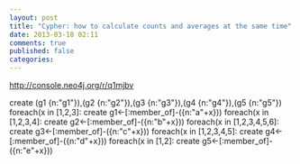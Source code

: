 ```yaml
---
layout: post
title: "Cypher: how to calculate counts and averages at the same time"
date: 2013-03-18 02:11
comments: true
published: false
categories: 
---
```


http://console.neo4j.org/r/q1mjbv

create (g1 {n:"g1"}),(g2 {n:"g2"}),(g3 {n:"g3"}),(g4 {n:"g4"}),(g5 {n:"g5"})
foreach(x in [1,2,3]: create g1<-[:member_of]-({n:"a"+x}))
foreach(x in [1,2,3,4]: create g2<-[:member_of]-({n:"b"+x}))
foreach(x in [1,2,3,4,5,6]: create g3<-[:member_of]-({n:"c"+x}))
foreach(x in [1,2,3,4,5]: create g4<-[:member_of]-({n:"d"+x}))
foreach(x in [1,2]: create g5<-[:member_of]-({n:"e"+x}))

